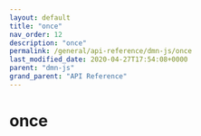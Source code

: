 ```yaml
---
layout: default
title: "once"
nav_order: 12
description: "once"
permalink: /general/api-reference/dmn-js/once
last_modified_date: 2020-04-27T17:54:08+0000
parent: "dmn-js"
grand_parent: "API Reference"
---
```


# once
